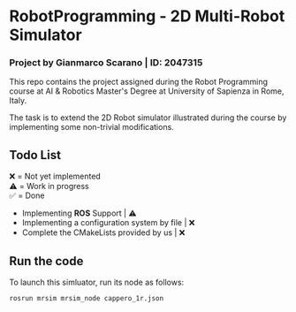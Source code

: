 # RobotProgramming - 2D Multi-Robot Simulator
### Project by Gianmarco Scarano | ID: 2047315

This repo contains the project assigned during the Robot Programming course at AI & Robotics Master's Degree at University of Sapienza in Rome, Italy.<br>

The task is to extend the 2D Robot simulator illustrated during the course by implementing some non-trivial modifications.
## Todo List
❌ = Not yet implemented <br>
⚠️ = Work in progress<br>
✅ = Done<br>

- Implementing **ROS** Support | ⚠️
- Implementing a configuration system by file | ❌
- Complete the CMakeLists provided by us | ❌

## Run the code
To launch this simluator, run its node as follows:
```sh
rosrun mrsim mrsim_node cappero_1r.json
```